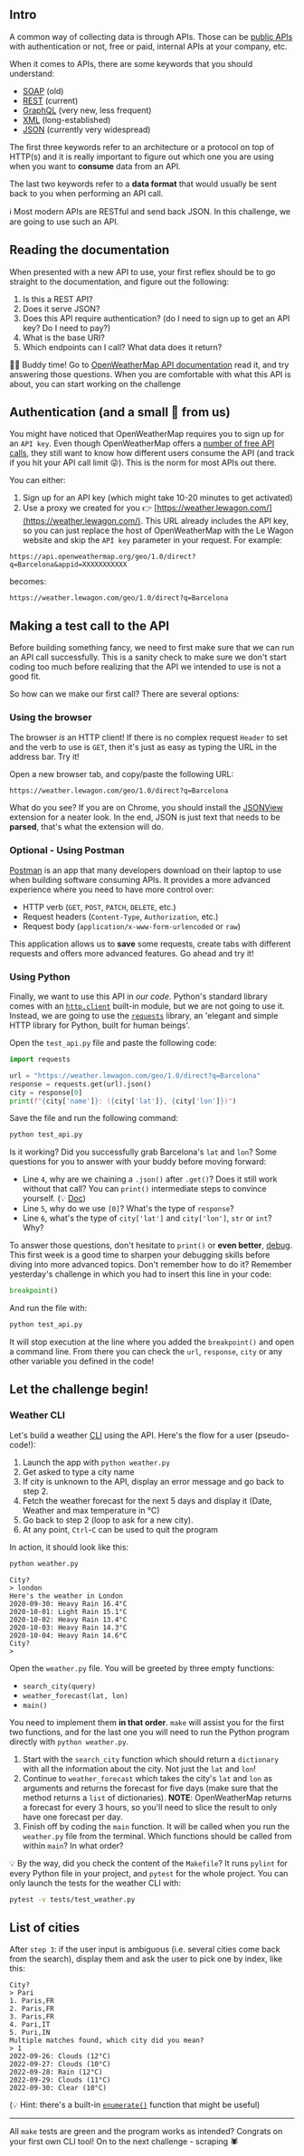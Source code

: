 ## Intro

A common way of collecting data is through APIs. Those can be [public APIs](https://github.com/public-apis/public-apis) with authentication or not, free or paid, internal APIs at your company, etc.

When it comes to APIs, there are some keywords that you should understand:

- [SOAP](https://en.wikipedia.org/wiki/SOAP) (old)
- [REST](https://en.wikipedia.org/wiki/Representational_state_transfer) (current)
- [GraphQL](https://en.wikipedia.org/wiki/GraphQL) (very new, less frequent)
- [XML](https://en.wikipedia.org/wiki/XML) (long-established)
- [JSON](https://en.wikipedia.org/wiki/JSON) (currently very widespread)

The first three keywords refer to an architecture or a protocol on top of HTTP(s) and it is really important to figure out which one you are using when you want to **consume** data from an API.

The last two keywords refer to a **data format** that would usually be sent back to you when performing an API call.

ℹ️ Most modern APIs are RESTful and send back JSON. In this challenge, we are going to use such an API.

## Reading the documentation

When presented with a new API to use, your first reflex should be to go straight to the documentation, and figure out the following:

1. Is this a REST API?
1. Does it serve JSON?
1. Does this API require authentication? (do I need to sign up to get an API key? Do I need to pay?)
1. What is the base URI?
1. Which endpoints can I call? What data does it return?

👯‍♂️ Buddy time! Go to [OpenWeatherMap API documentation](https://openweathermap.org/api) read it, and try answering those questions. When you are comfortable with what this API is about, you can start working on the challenge

## Authentication (and a small 🎁 from us)

You might have noticed that OpenWeatherMap requires you to sign up for an `API key`. Even though OpenWeatherMap offers a [number of free API calls](https://openweathermap.org/price), they still want to know how different users consume the API (and track if you hit your API call limit 😜). This is the norm for most APIs out there.

You can either:

1. Sign up for an API key (which might take 10-20 minutes to get activated)
2. Use a proxy we created for you 👉 [https://weather.lewagon.com/](https://weather.lewagon.com/). This URL already includes the API key, so you can just replace the host of OpenWeatherMap with the Le Wagon website and skip the `API key` parameter in your request. For example:

`https://api.openweathermap.org/geo/1.0/direct?q=Barcelona&appid=XXXXXXXXXXX`

becomes:

`https://weather.lewagon.com/geo/1.0/direct?q=Barcelona`

## Making a test call to the API

Before building something fancy, we need to first make sure that we can run an API call successfully. This is a sanity check to make sure we don't start coding too much before realizing that the API we intended to use is not a good fit.

So how can we make our first call? There are several options:

### Using the browser

The browser _is_ an HTTP client! If there is no complex request `Header` to set and the verb to use is `GET`, then it's just as easy as typing the URL in the address bar. Try it!

Open a new browser tab, and copy/paste the following URL:

```bash
https://weather.lewagon.com/geo/1.0/direct?q=Barcelona
```

What do you see? If you are on Chrome, you should install the [JSONView](https://chrome.google.com/webstore/detail/jsonview/chklaanhfefbnpoihckbnefhakgolnmc) extension for a neater look. In the end, JSON is just text that needs to be **parsed**, that's what the extension will do.

### Optional - Using Postman

[Postman](https://www.getpostman.com/) is an app that many developers download on their laptop to use when building software consuming APIs. It provides a more advanced experience where you need to have more control over:

- HTTP verb (`GET`, `POST`, `PATCH`, `DELETE`, etc.)
- Request headers (`Content-Type`, `Authorization`, etc.)
- Request body (`application/x-www-form-urlencoded` or `raw`)

This application allows us to **save** some requests, create tabs with different requests and offers more advanced features. Go ahead and try it!

### Using Python

Finally, we want to use this API in _our code_. Python's standard library comes with an [`http.client`](https://docs.python.org/3/library/http.client.html) built-in module, but we are not going to use it. Instead, we are going to use the [`requests`](https://requests.readthedocs.io) library, an 'elegant and simple HTTP library for Python, built for human beings'.

Open the `test_api.py` file and paste the following code:

```python
import requests

url = "https://weather.lewagon.com/geo/1.0/direct?q=Barcelona"
response = requests.get(url).json()
city = response[0]
print(f"{city['name']}: ({city['lat']}, {city['lon']})")
```

Save the file and run the following command:

```bash
python test_api.py
```

Is it working? Did you successfully grab Barcelona's `lat` and `lon`? Some questions for you to answer with your buddy before moving forward:

- Line `4`, why are we chaining a `.json()` after `.get()`? Does it still work without that call? You can `print()` intermediate steps to convince yourself. (💡 [Doc](https://requests.readthedocs.io/en/master/user/quickstart/#json-response-content))
- Line `5`, why do we use `[0]`? What's the type of `response`?
- Line `6`, what's the type of `city['lat']` and `city['lon']`, `str` or `int`? Why?

To answer those questions, don't hesitate to `print()` or **even better**, [debug](https://pypi.org/project/ipdb/). This first week is a good time to sharpen your debugging skills before diving into more advanced topics. Don't remember how to do it? Remember yesterday's challenge in which you had to insert this line in your code:

```python
breakpoint()
```

And run the file with:

```bash
python test_api.py
```

It will stop execution at the line where you added the `breakpoint()` and open a command line. From there you can check the `url`, `response`, `city` or any other variable you defined in the code!


## Let the challenge begin!

### Weather CLI

Let's build a weather [CLI](https://en.wikipedia.org/wiki/Command-line_interface) using the API. Here's the flow for a user (pseudo-code!):

1. Launch the app with `python weather.py`
2. Get asked to type a city name
3. If city is unknown to the API, display an error message and go back to step 2.
4. Fetch the weather forecast for the next 5 days and display it (Date, Weather and max temperature in °C)
5. Go back to step 2 (loop to ask for a new city).
6. At any point, `Ctrl`-`C` can be used to quit the program

In action, it should look like this:

```bash
python weather.py
```

```text
City?
> london
Here's the weather in London
2020-09-30: Heavy Rain 16.4°C
2020-10-01: Light Rain 15.1°C
2020-10-02: Heavy Rain 13.4°C
2020-10-03: Heavy Rain 14.3°C
2020-10-04: Heavy Rain 14.6°C
City?
>
```

Open the `weather.py` file. You will be greeted by three empty functions:

- `search_city(query)`
- `weather_forecast(lat, lon)`
- `main()`

You need to implement them **in that order**. `make` will assist you for the first two functions, and for the last one you will need to run the Python program directly with `python weather.py`.

1. Start with the `search_city` function which should return a `dictionary` with all the information about the city. Not just the `lat` and `lon`!
2. Continue to `weather_forecast` which takes the city's `lat` and `lon` as arguments and returns the forecast for five days (make sure that the method returns a `list` of dictionaries). **NOTE**: OpenWeatherMap returns a forecast for every 3 hours, so you'll need to slice the result to only have one forecast per day.
3. Finish off by coding the `main` function. It will be called when you run the `weather.py` file from the terminal. Which functions should be called from within `main`? In what order?

💡 By the way, did you check the content of the `Makefile`? It runs `pylint` for every Python file in your project, and `pytest` for the whole project. You can only launch the tests for the weather CLI with:

```bash
pytest -v tests/test_weather.py
```

## List of cities

After `step 3`: if the user input is ambiguous (i.e. several cities come back from the search), display them and ask the user to pick one by index, like this:

```text
City?
> Pari
1. Paris,FR
2. Paris,FR
3. Paris,FR
4. Pari,IT
5. Puri,IN
Multiple matches found, which city did you mean?
> 1
2022-09-26: Clouds (12°C)
2022-09-27: Clouds (10°C)
2022-09-28: Rain (12°C)
2022-09-29: Clouds (11°C)
2022-09-30: Clear (10°C)
```

(💡 Hint: there's a built-in [`enumerate()`](https://docs.python.org/3/library/functions.html#enumerate) function that might be useful)


---

All `make` tests are green and the program works as intended? Congrats on your first own CLI tool! On to the next challenge - scraping 🕷️
